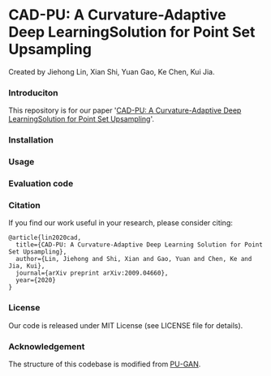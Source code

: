 # CAD-PU: A Curvature-Adaptive Deep LearningSolution for Point Set Upsampling
Created by Jiehong Lin, Xian Shi, Yuan Gao, Ke Chen, Kui Jia.

### Introduciton 
This repository is for our paper '[CAD-PU: A Curvature-Adaptive Deep LearningSolution for Point Set Upsampling](https://arxiv.org/abs/2009.04660)'.

### Installation

### Usage

### Evaluation code


### Citation
If you find our work useful in your research, please consider citing:
```
@article{lin2020cad,
  title={CAD-PU: A Curvature-Adaptive Deep Learning Solution for Point Set Upsampling},
  author={Lin, Jiehong and Shi, Xian and Gao, Yuan and Chen, Ke and Jia, Kui},
  journal={arXiv preprint arXiv:2009.04660},
  year={2020}
}
```


### License
Our code is released under MIT License (see LICENSE file for details).

### Acknowledgement
The structure of this codebase is modified from [PU-GAN](https://github.com/liruihui/PU-GAN).

